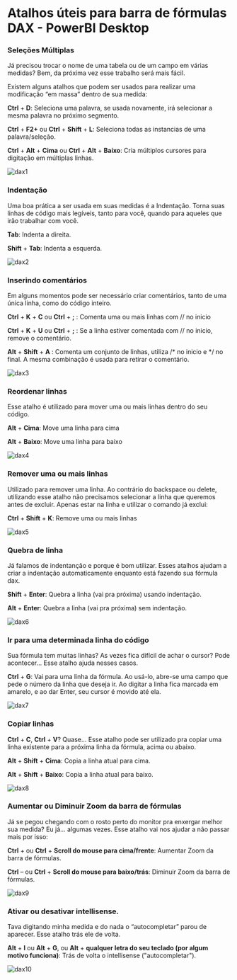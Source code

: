 # Atalhos úteis para barra de fórmulas DAX - PowerBI Desktop

### Seleções Múltiplas

Já precisou trocar o nome de uma tabela ou de um campo em várias medidas? Bem, da próxima vez esse trabalho será mais fácil.

Existem alguns atalhos que podem ser usados para realizar uma modificação “em massa” dentro de sua medida:

**Ctrl** + **D**: Seleciona uma palavra, se usada novamente, irá selecionar a mesma palavra no próximo segmento.

**Ctrl** + **F2+** ou **Ctrl** + **Shift** + **L**: Seleciona todas as instancias de uma palavra/seleção.

**Ctrl** + **Alt** + **Cima** ou **Ctrl** + **Alt** + **Baixo**: Cria múltiplos cursores para digitação em múltiplas linhas.

![dax1](/assets/images/tidax.gif#center)

### Indentação

Uma boa prática a ser usada em suas medidas é a Indentação. Torna suas linhas de código mais legíveis, tanto para você, quando para aqueles que irão trabalhar com você.

**Tab**: Indenta a direita.

**Shift** + **Tab**: Indenta a esquerda.

![dax2](/assets/images/tidax2.gif#center)

### Inserindo comentários

Em alguns momentos pode ser necessário criar comentários, tanto de uma única linha, como do código inteiro.

**Ctrl** + **K** + **C** ou **Ctrl** + **;** : Comenta uma ou mais linhas com // no inicio

**Ctrl** + **K** + **U** ou **Ctrl** + **;** : Se a linha estiver comentada com // no inicio, remove o comentário.

**Alt** + **Shift** + **A** : Comenta um conjunto de linhas, utiliza /* no inicio e */ no final. A mesma combinação é usada para retirar o comentário.

![dax3](/assets/images/tidax3.gif#center)

### Reordenar linhas

Esse atalho é utilizado para mover uma ou mais linhas dentro do seu código.

**Alt** + **Cima**: Move uma linha para cima

**Alt** + **Baixo**: Move uma linha para baixo

![dax4](/assets/images/tidax4.gif#center)

### Remover uma ou mais linhas

Utilizado para remover uma linha. Ao contrário do backspace ou delete, utilizando esse atalho não precisamos selecionar a linha que queremos antes de excluir. Apenas estar na linha e utilizar o comando já exclui:

**Ctrl** + **Shift** + **K**: Remove uma ou mais linhas

![dax5](/assets/images/tidax5.gif#center)

### Quebra de linha

Já falamos de indentanção e porque é bom utilizar. Esses atalhos ajudam a criar a indentação automaticamente enquanto está fazendo sua fórmula dax.

**Shift** + **Enter**: Quebra a linha (vai pra próxima) usando indentação.

**Alt** + **Enter**: Quebra a linha (vai pra próxima) sem indentação.

![dax6](/assets/images/tidax6.gif#center)

### Ir para uma determinada linha do código

Sua fórmula tem muitas linhas? As vezes fica difícil de achar o cursor? Pode acontecer... Esse atalho ajuda nesses casos.

**Ctrl** + **G**: Vai para uma linha da fórmula. Ao usá-lo, abre-se uma campo que pede o número da linha que deseja ir. Ao digitar a linha fica marcada em amarelo, e ao dar Enter, seu cursor é movido até ela.

![dax7](/assets/images/tidax7.gif#center)

### Copiar linhas

**Ctrl** + **C**, **Ctrl** + **V**? Quase... Esse atalho pode ser utilizado pra copiar uma linha existente para a próxima linha da fórmula, acima ou abaixo.

**Alt** + **Shift** + **Cima**: Copia a linha atual para cima.

**Alt** + **Shift** + **Baixo**: Copia a linha atual para baixo.

![dax8](/assets/images/tidax8.gif#center)

### Aumentar ou Diminuir Zoom da barra de fórmulas

Já se pegou chegando com o rosto perto do monitor pra enxergar melhor sua medida? Eu já... algumas vezes. Esse atalho vai nos ajudar a não passar mais por isso:

**Ctrl** + ou **Ctrl** + **Scroll do mouse para cima/frente**: Aumentar Zoom da barra de fórmulas.

**Ctrl** – ou **Ctrl** + **Scroll do mouse para baixo/trás**: Diminuir Zoom da barra de fórmulas.

![dax9](/assets/images/tidax9.gif#center)

### Ativar ou desativar intellisense.

Tava digitando minha medida e do nada o “autocompletar” parou de aparecer. Esse atalho trás ele de volta.

**Alt** + **I** ou **Alt** + **G**, ou **Alt** + **qualquer letra do seu teclado (por algum motivo funciona)**: Trás de volta o intellisense ("autocompletar").

![dax10](/assets/images/tidax10.gif#center)